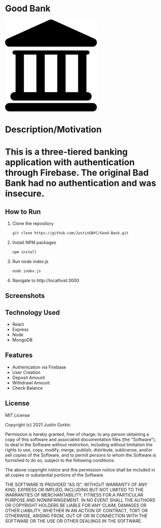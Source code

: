 # Good Bank
 <img src= "public/bank.png" width='300'/>

# Description/Motivation
# This is a three-tiered banking application with authentication through Firebase. The original Bad Bank had no authentication and was insecure.

## How to Run
1.  Clone the repository
    ```sh
    git clone https://github.com/JustinGNYC/Good-Bank.git
    ```
2.  Install NPM packages
    ```sh
    npm install
    ```
3.  Run node index.js
    ```sh
    node index.js
    ```
4.  Navigate to http://localhost:3000

## Screenshots


## Technology Used
- React
- Express
- Node
- MongoDB 

## Features
- Authenication via Firebase
- User Creation
- Deposit Amount
- Withdrawl Amount
- Check Balance


## License
MIT License

Copyright (c) 2021 Justin Gorkic

Permission is hereby granted, free of charge, to any person obtaining a copy
of this software and associated documentation files (the "Software"), to deal
in the Software without restriction, including without limitation the rights
to use, copy, modify, merge, publish, distribute, sublicense, and/or sell
copies of the Software, and to permit persons to whom the Software is
furnished to do so, subject to the following conditions:

The above copyright notice and this permission notice shall be included in all
copies or substantial portions of the Software.

THE SOFTWARE IS PROVIDED "AS IS", WITHOUT WARRANTY OF ANY KIND, EXPRESS OR
IMPLIED, INCLUDING BUT NOT LIMITED TO THE WARRANTIES OF MERCHANTABILITY,
FITNESS FOR A PARTICULAR PURPOSE AND NONINFRINGEMENT. IN NO EVENT SHALL THE
AUTHORS OR COPYRIGHT HOLDERS BE LIABLE FOR ANY CLAIM, DAMAGES OR OTHER
LIABILITY, WHETHER IN AN ACTION OF CONTRACT, TORT OR OTHERWISE, ARISING FROM,
OUT OF OR IN CONNECTION WITH THE SOFTWARE OR THE USE OR OTHER DEALINGS IN THE
SOFTWARE.

